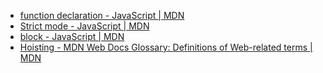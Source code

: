 - [function declaration - JavaScript | MDN](https://developer.mozilla.org/en-US/docs/Web/JavaScript/Reference/Statements/function#block-level_function_declaration)
- [Strict mode - JavaScript | MDN](https://developer.mozilla.org/en-US/docs/Web/JavaScript/Reference/Strict_mode)
- [block - JavaScript | MDN](https://developer.mozilla.org/en-US/docs/Web/JavaScript/Reference/Statements/block)
- [Hoisting - MDN Web Docs Glossary: Definitions of Web-related terms | MDN](https://developer.mozilla.org/en-US/docs/Glossary/Hoisting)
